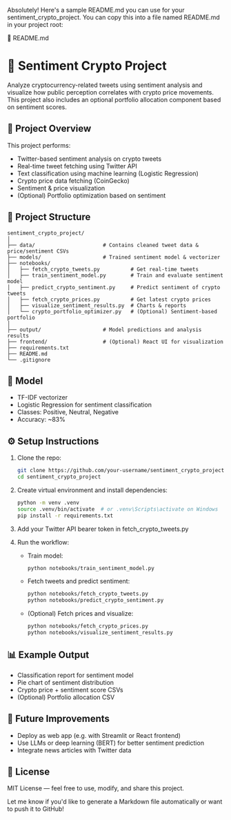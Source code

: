 Absolutely! Here's a sample README.md you can use for your sentiment\_crypto\_project. You can copy this into a file named README.md in your project root:

📄 README.md

# 🚀 Sentiment Crypto Project

Analyze cryptocurrency-related tweets using sentiment analysis and visualize how public perception correlates with crypto price movements. This project also includes an optional portfolio allocation component based on sentiment scores.

## 📌 Project Overview

This project performs:

* Twitter-based sentiment analysis on crypto tweets
* Real-time tweet fetching using Twitter API
* Text classification using machine learning (Logistic Regression)
* Crypto price data fetching (CoinGecko)
* Sentiment & price visualization
* (Optional) Portfolio optimization based on sentiment

## 📂 Project Structure

```
sentiment_crypto_project/
│
├── data/                      # Contains cleaned tweet data & price/sentiment CSVs
├── models/                    # Trained sentiment model & vectorizer
├── notebooks/
│   ├── fetch_crypto_tweets.py          # Get real-time tweets
│   ├── train_sentiment_model.py        # Train and evaluate sentiment model
│   ├── predict_crypto_sentiment.py     # Predict sentiment of crypto tweets
│   ├── fetch_crypto_prices.py          # Get latest crypto prices
│   ├── visualize_sentiment_results.py  # Charts & reports
│   └── crypto_portfolio_optimizer.py   # (Optional) Sentiment-based portfolio
│
├── output/                    # Model predictions and analysis results
├── frontend/                  # (Optional) React UI for visualization
├── requirements.txt
├── README.md
└── .gitignore
```

## 🧠 Model

* TF-IDF vectorizer
* Logistic Regression for sentiment classification
* Classes: Positive, Neutral, Negative
* Accuracy: \~83%

## ⚙️ Setup Instructions

1. Clone the repo:

   ```bash
   git clone https://github.com/your-username/sentiment_crypto_project.git
   cd sentiment_crypto_project
   ```

2. Create virtual environment and install dependencies:

   ```bash
   python -m venv .venv
   source .venv/bin/activate  # or .venv\Scripts\activate on Windows
   pip install -r requirements.txt
   ```

3. Add your Twitter API bearer token in fetch\_crypto\_tweets.py

4. Run the workflow:

   * Train model:

     ```bash
     python notebooks/train_sentiment_model.py
     ```

   * Fetch tweets and predict sentiment:

     ```bash
     python notebooks/fetch_crypto_tweets.py
     python notebooks/predict_crypto_sentiment.py
     ```

   * (Optional) Fetch prices and visualize:

     ```bash
     python notebooks/fetch_crypto_prices.py
     python notebooks/visualize_sentiment_results.py
     ```

## 📊 Example Output

* Classification report for sentiment model
* Pie chart of sentiment distribution
* Crypto price + sentiment score CSVs
* (Optional) Portfolio allocation CSV

## 📌 Future Improvements

* Deploy as web app (e.g. with Streamlit or React frontend)
* Use LLMs or deep learning (BERT) for better sentiment prediction
* Integrate news articles with Twitter data

## 📜 License

MIT License — feel free to use, modify, and share this project.

Let me know if you'd like to generate a Markdown file automatically or want to push it to GitHub!
